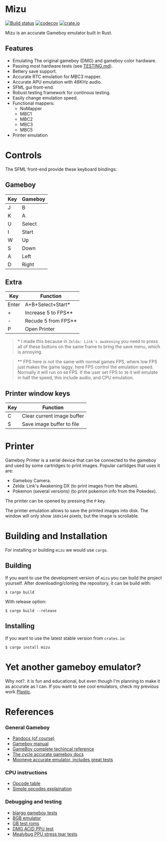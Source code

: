 # Mizu
[![Build status](https://github.com/Amjad50/mizu/workflows/Rust/badge.svg)](https://github.com/Amjad50/mizu/actions?query=workflow%3ARust)
[![codecov](https://codecov.io/gh/Amjad50/mizu/branch/master/graph/badge.svg)](https://codecov.io/gh/Amjad50/mizu)
[![crate.io](https://img.shields.io/crates/v/mizu)](https://crates.io/crates/mizu)

Mizu is an accurate Gameboy emulator built in Rust.


## Features
- Emulating The original gameboy (DMG) and gameboy color hardware.
- Passing most hardware tests (see [TESTING.md](./TESTING.md)).
- Bettery save support.
- Accurate RTC emulation for MBC3 mapper.
- Accurate APU emulation with 48KHz audio.
- SFML gui front-end.
- Robust testing framework for continous testing.
- Easily change emulation speed.
- Functional mappers:
    - NoMapper
    - MBC1
    - MBC2
    - MBC3
    - MBC5
- Printer emulation

# Controls
The SFML front-end provide these keyboard bindings:

## Gameboy

| Key | Gameboy |
| --- | ------- |
| J   | B       |
| K   | A       |
| U   | Select  |
| I   | Start   |
| W   | Up      |
| S   | Down    |
| A   | Left    |
| D   | Right   |

## Extra

| Key   | Function              |
| ----- | --------------------- |
| Enter | A+B+Select+Start\*    |
| +     | Increase 5 to FPS\*\* |
| -     | Recude 5 from FPS\*\* |
| P     | Open Printer          |

> \* I made this because in `Zelda: Link's awakening` you need to press
> all of these buttons on the same frame to bring the save menu, which is annoying.

> \*\* FPS here is not the same with normal games FPS, where low FPS just makes the game
> laggy, here FPS control the emulation speed. Normally it will run on `60` FPS.
> If the user set FPS to `30` it will emulate in half the speed, this include audio,
> and CPU emulation.

## Printer window keys

| Key   | Function                   |
| ----- | -------------------------- |
| C     | Clear current image buffer |
| S     | Save image buffer to file  |

# Printer
Gameboy Printer is a serial device that can be connected to the gameboy and
used by some cartridges to print images. Popular cartidges that uses it are:
- Gameboy Camera.
- Zelda: Link's Awakening DX (to print images from the album).
- Pokemon (several versions) (to print pokemon info from the Pokedex).

The printer can be opened by pressing the `P` key.

The printer emulation allows to save the printed images into disk. The window
will only show `160x144` pixels, but the image is scrollable.

# Building and Installation
For installing or building `mizu` we would use `cargo`.

## Building
If you want to use the development version of `mizu` you can build the project
yourself. After downloading/cloning the repository, it can be build with:
```
$ cargo build
```
With release option:
```
$ cargo build --release
```

## Installing
If you want to use the latest stable version from `crates.io`:
```
$ cargo install mizu
```


# Yet another gameboy emulator?
Why not?. it is fun and educational, but even though I'm planning to make it as accurate as I can. If you want to see cool emulators, check my previous work [Plastic].

# References
### General Gameboy
- [Pandocs (of course)](https://gbdev.io/pandocs/)
- [Gameboy manual](http://www.codeslinger.co.uk/pages/projects/gameboy/files/GB.pdf)
- [GameBoy complete techincal reference](https://gekkio.fi/files/gb-docs/gbctr.pdf)
- [The cycle accurate gameboy docs](https://github.com/AntonioND/giibiiadvance/blob/master/docs/TCAGBD.pdf)
- [Mooneye accurate emulator, includes great tests](https://github.com/Gekkio/mooneye-gb)
### CPU instructions
- [Opcode table](https://gbdev.io/gb-opcodes//optables/dark)
- [Simple opcodes explaination](http://gameboy.mongenel.com/dmg/opcodes.html)
### Debugging and testing
- [blargg gameboy tests](https://gbdev.gg8.se/files/roms/blargg-gb-tests/)
- [BGB emulator](https://bgb.bircd.org/)
- [GB test roms](https://github.com/retrio/gb-test-roms)
- [DMG ACID PPU test](https://github.com/mattcurrie/dmg-acid2)
- [Mealybug PPU stress tear tests](https://github.com/mattcurrie/mealybug-tearoom-tests)


[Plastic]: https://github.com/Amjad50/plastic
